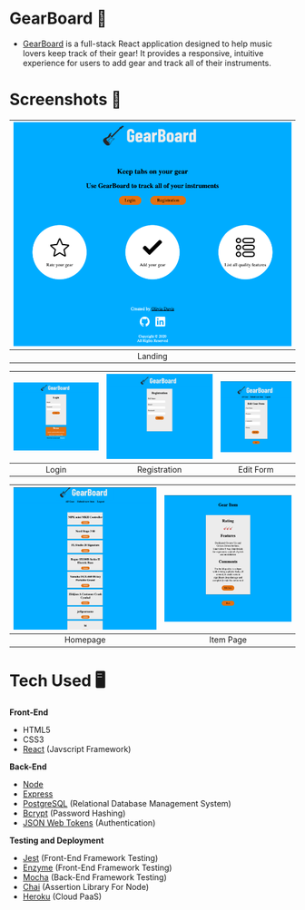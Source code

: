 # GearBoard :guitar:

- [GearBoard](https://gearboard-app.now.sh/) is a full-stack React application designed to help music lovers keep track of their gear! It provides a responsive, intuitive experience for users to add gear and track all of their instruments.

# Screenshots 📸
| ![](src/img/landing-screenshot.png) |
|:---:|
|Landing|

| ![](src/img/login-screenshot.png) | ![](src/img/registration-screenshot.png) | ![](src/img/edit-screenshot.png)
|:---:|:---:|:---:|
|Login|Registration|Edit Form|

| ![](src/img/homepage-screenshot.png) | ![](src/img/item-screenshot.png) |
|:---:|:---:|
|Homepage|Item Page|

# Tech Used 🖥

**Front-End**
- HTML5
- CSS3 
- [React](https://reactjs.org/) (Javscript Framework)

**Back-End**
- [Node](https://nodejs.org/en/)
- [Express](https://expressjs.com/)
- [PostgreSQL](https://www.postgresql.org/) (Relational Database Management System)
- [Bcrypt](https://www.npmjs.com/package/bcrypt) (Password Hashing)
- [JSON Web Tokens](https://jwt.io/) (Authentication)

**Testing and Deployment**
- [Jest](https://jestjs.io/) (Front-End Framework Testing)
- [Enzyme](https://github.com/enzymejs/enzyme) (Front-End Framework Testing)
- [Mocha](https://mochajs.org/) (Back-End Framework Testing)
- [Chai](https://www.chaijs.com/) (Assertion Library For Node)
- [Heroku](https://www.heroku.com/platform) (Cloud PaaS)
